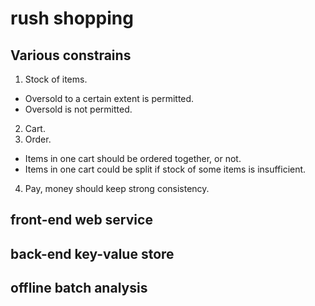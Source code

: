 # rush shopping
## Various constrains
1. Stock of items.
  * Oversold to a certain extent is permitted.
  * Oversold is not permitted.
2. Cart.
3. Order.
  * Items in one cart should be ordered together, or not.
  * Items in one cart could be split if stock of some items is insufficient.
4. Pay, money should keep strong consistency.

## front-end web service
## back-end key-value store
## offline batch analysis


